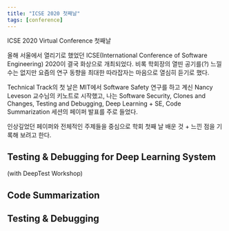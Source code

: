 ```yaml
---
title: "ICSE 2020 첫째날"
tags: [conference]
---
```


ICSE 2020 Virtual Conference 첫째날 

<!--more-->

올해 서울에서 열리기로 했었던 ICSE(International Conference of Software Engineering) 2020이 결국 화상으로 개최되었다. 비록 학회장의 열띤 공기를(?) 느낄 수는 없지만 요즘의 연구 동향을 최대한 따라잡자는 마음으로 열심히 듣기로 했다.

Technical Track의 첫 날은 MIT에서 Software Safety 연구를 하고 계신 Nancy Leveson 교수님의 키노트로 시작했고, 나는 Software Security, Clones and Changes, Testing and Debugging, Deep Learning + SE, Code Summarization 세션의 페이퍼 발표를 주로 들었다.

인상깊었던 페이퍼와 전체적인 주제들을 중심으로 학회 첫째 날 배운 것 + 느낀 점을 기록해 보려고 한다.


## Testing & Debugging for Deep Learning System

(with DeepTest Workshop)



## Code Summarization


## Testing & Debugging
